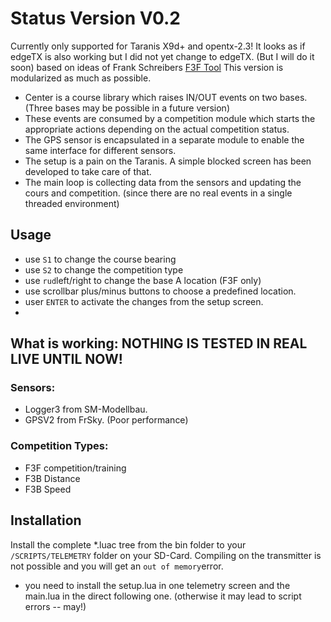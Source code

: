# Status Version V0.2
Currently only supported for Taranis X9d+ and opentx-2.3!
It looks as if edgeTX is also working but I did not yet change to edgeTX. (But I will do it soon)
based on ideas of Frank Schreibers [F3F Tool](https://github.com/frank-sc/F3F-Tool-V1)
This version is modularized as much as possible. 
- Center is a course library which raises IN/OUT events on two bases. (Three bases may be possible in a future version)
- These events are consumed by a competition module which starts the appropriate actions depending on the actual competition status.
- The GPS sensor is encapsulated in a separate module to enable the same interface for different sensors.
- The setup is a pain on the Taranis. A simple blocked screen has been developed to take care of that.
- The main loop is collecting data from the sensors and updating the cours and competition. (since there are no real events in a single threaded environment) 

## Usage 
- use `S1` to change the course bearing
- use `S2` to change the competition type
- use `rud`left/right to change the base A location (F3F only)
- use scrollbar plus/minus buttons to choose a predefined location.
- user `ENTER` to activate the changes from the setup screen.
- 
## What is working: NOTHING IS TESTED IN REAL LIVE UNTIL NOW!
### Sensors:
 - Logger3 from SM-Modellbau.
 - GPSV2 from FrSky. (Poor performance)

### Competition Types:
- F3F competition/training
- F3B Distance
- F3B Speed

## Installation
Install the complete *.luac tree from the bin folder to your `/SCRIPTS/TELEMETRY` folder on your SD-Card.
Compiling on the transmitter is not possible and you will get an `out of memory`error.
- you need to install the setup.lua in one telemetry screen and the main.lua in the direct following one. (otherwise it may lead to script errors -- may!)

